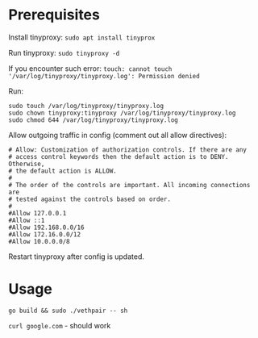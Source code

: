 # Prerequisites

Install tinyproxy: `sudo apt install tinyprox`

Run tinyproxy: `sudo tinyproxy -d`

If you encounter such error:
`touch: cannot touch '/var/log/tinyproxy/tinyproxy.log': Permission denied`

Run:
```
sudo touch /var/log/tinyproxy/tinyproxy.log
sudo chown tinyproxy:tinyproxy /var/log/tinyproxy/tinyproxy.log
sudo chmod 644 /var/log/tinyproxy/tinyproxy.log
```

Allow outgoing traffic in config (comment out all allow directives):
```
# Allow: Customization of authorization controls. If there are any
# access control keywords then the default action is to DENY. Otherwise,
# the default action is ALLOW.
#
# The order of the controls are important. All incoming connections are
# tested against the controls based on order.
#
#Allow 127.0.0.1
#Allow ::1
#Allow 192.168.0.0/16
#Allow 172.16.0.0/12
#Allow 10.0.0.0/8
```

Restart tinyproxy after config is updated.

# Usage
`go build && sudo ./vethpair -- sh`

`curl google.com` - should work